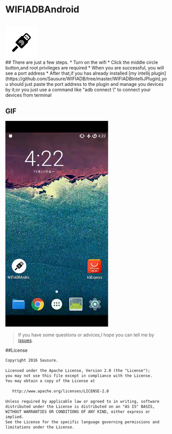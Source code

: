 # WIFIADBAndroid
<br>
<img src="./art/ic_launcher.png" width="100px" height="100px">
<br>
## There are just a few steps.
* Turn on the wifi
* Click the middle circle button,and root privileges are required
* When you are successful, you will see a port address
* After that,if you has already installed [my intellij plugin](https://github.com/Sausure/WIFIADB/tree/master/WIFIADBIntelliJPlugin),you should just paste the port address to the plugin and manage you devices by it;or you just use a command like "adb connect \<port address\>" to connect your devices from terminal

## GIF
![](./art/demonstrate.gif)

>If you have some questions or advices,I hope you can tell me by [issues](https://github.com/Sausure/WIFIADB/issues).

##License

    Copyright 2016 Sausure.

    Licensed under the Apache License, Version 2.0 (the "License");
    you may not use this file except in compliance with the License.
    You may obtain a copy of the License at

       http://www.apache.org/licenses/LICENSE-2.0

    Unless required by applicable law or agreed to in writing, software
    distributed under the License is distributed on an "AS IS" BASIS,
    WITHOUT WARRANTIES OR CONDITIONS OF ANY KIND, either express or implied.
    See the License for the specific language governing permissions and
    limitations under the License.
